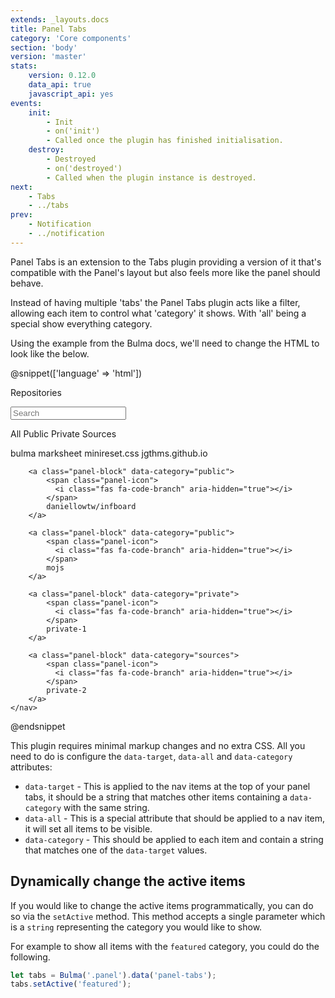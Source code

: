 ```yaml
---
extends: _layouts.docs
title: Panel Tabs
category: 'Core components'
section: 'body'
version: 'master'
stats:
    version: 0.12.0
    data_api: true
    javascript_api: yes
events:
    init:
        - Init
        - on('init')
        - Called once the plugin has finished initialisation.
    destroy:
        - Destroyed
        - on('destroyed')
        - Called when the plugin instance is destroyed.
next:
    - Tabs
    - ../tabs
prev:
    - Notification
    - ../notification
---
```


Panel Tabs is an extension to the Tabs plugin providing a version of it that's compatible with the Panel's layout but also feels more like the panel should behave.

Instead of having multiple 'tabs' the Panel Tabs plugin acts like a filter, allowing each item to control what 'category' it shows. With 'all' being a special show everything category.

Using the example from the Bulma docs, we'll need to change the HTML to look like the below.

@snippet(['language' => 'html'])
    <nav class="panel">
        <p class="panel-heading">Repositories</p>
        <div class="panel-block">
            <p class="control has-icons-left">
                <input class="input" type="text" placeholder="Search">
                <span class="icon is-left">
                    <i class="fas fa-search" aria-hidden="true"></i>
                </span>
            </p>
        </div>
        <p class="panel-tabs">
            <a class="is-active" data-all>All</a>
            <a data-target="public">Public</a>
            <a data-target="private">Private</a>
            <a data-target="sources">Sources</a>
        </p>
        <a class="panel-block is-active" data-category="public">
            <span class="panel-icon">
              <i class="fas fa-book" aria-hidden="true"></i>
            </span>
            bulma
        </a>
        <a class="panel-block" data-category="public">
            <span class="panel-icon">
              <i class="fas fa-book" aria-hidden="true"></i>
            </span>
            marksheet
        </a>
        <a class="panel-block" data-category="public">
            <span class="panel-icon">
              <i class="fas fa-book" aria-hidden="true"></i>
            </span>
            minireset.css
        </a>
        <a class="panel-block" data-category="public">
            <span class="panel-icon">
              <i class="fas fa-book" aria-hidden="true"></i>
            </span>
            jgthms.github.io
        </a>
    
        <a class="panel-block" data-category="public">
            <span class="panel-icon">
              <i class="fas fa-code-branch" aria-hidden="true"></i>
            </span>
            daniellowtw/infboard
        </a>
    
        <a class="panel-block" data-category="public">
            <span class="panel-icon">
              <i class="fas fa-code-branch" aria-hidden="true"></i>
            </span>
            mojs
        </a>
    
        <a class="panel-block" data-category="private">
            <span class="panel-icon">
              <i class="fas fa-code-branch" aria-hidden="true"></i>
            </span>
            private-1
        </a>
    
        <a class="panel-block" data-category="sources">
            <span class="panel-icon">
              <i class="fas fa-code-branch" aria-hidden="true"></i>
            </span>
            private-2
        </a>
    </nav>
@endsnippet

This plugin requires minimal markup changes and no extra CSS. All you need to do is configure the `data-target`, `data-all` and `data-category` attributes:
+ `data-target` - This is applied to the nav items at the top of your panel tabs, it should be a string that matches other items containing a `data-category` with the same string.
+ `data-all` - This is a special attribute that should be applied to a nav item, it will set all items to be visible.
+ `data-category` - This should be applied to each item and contain a string that matches one of the `data-target` values.

## Dynamically change the active items
If you would like to change the active items programmatically, you can do so via the `setActive` method. This method accepts a single parameter which is a `string` representing the category you would like to show.

For example to show all items with the `featured` category, you could do the following.
```javascript
let tabs = Bulma('.panel').data('panel-tabs');
tabs.setActive('featured');
```